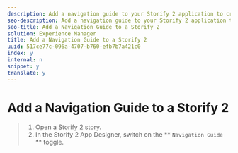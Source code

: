 ```yaml
---
description: Add a navigation guide to your Storify 2 application to create a list of permalinked posts in a prominent location next to your story.
seo-description: Add a navigation guide to your Storify 2 application to create a list of permalinked posts in a prominent location next to your story.
seo-title: Add a Navigation Guide to a Storify 2
solution: Experience Manager
title: Add a Navigation Guide to a Storify 2
uuid: 517ce77c-096a-4707-b760-efb7b7a421c0
index: y
internal: n
snippet: y
translate: y
---
```


# Add a Navigation Guide to a Storify 2


>1. Open a Storify 2 story.
>1. In the Storify 2 App Designer, switch on the ** `Navigation Guide` ** toggle.
